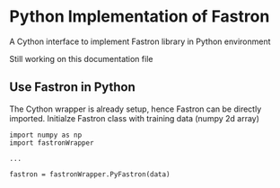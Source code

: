 # Python Implementation of Fastron

A Cython interface to implement Fastron library in Python environment

Still working on this documentation file

## Use Fastron in Python
The Cython wrapper is already setup, hence Fastron can be directly imported.
Initialze Fastron class with training data (numpy 2d array)
```
import numpy as np
import fastronWrapper

...

fastron = fastronWrapper.PyFastron(data)
```
